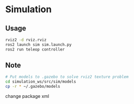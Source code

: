 # Simulation

## Usage

```bash
rviz2 -d rviz.rviz
ros2 launch sim sim.launch.py
ros2 run teleop controller
```

## Note

```bash
# Put models to .gazebo to solve rviz2 texture problem
cd simulation_ws/src/sim/models
cp -r * ~/.gazebo/models
```

change package xml